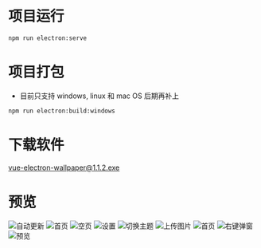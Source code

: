 # 项目运行

```
npm run electron:serve
```

# 项目打包

- 目前只支持 windows, linux 和 mac OS 后期再补上

```
npm run electron:build:windows
```

# 下载软件
[vue-electron-wallpaper@1.1.2.exe](https://cdn.xiongyechang.com/vue-electron-wallpaper@1.1.2.exe)

# 预览

![自动更新](https://cdn.xiongyechang.com/2020-07-01_11h15_25.png)
![首页](https://cdn.xiongyechang.com/2020-07-01_11h15_36.png)
![空页](https://cdn.xiongyechang.com/2020-07-01_11h15_44.png)
![设置](https://cdn.xiongyechang.com/2020-07-01_11h15_50.png)
![切换主题](https://cdn.xiongyechang.com/2020-07-01_11h15_57.png)
![上传图片](https://cdn.xiongyechang.com/2020-07-01_11h16_29.png)
![首页](https://cdn.xiongyechang.com/2020-07-01_11h17_17.png)
![右键弹窗](https://cdn.xiongyechang.com/2020-07-01_12h46_49.png)
![预览](https://cdn.xiongyechang.com/2020-07-01_12h47_13.png)
